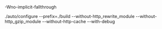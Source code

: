 -Wno-implicit-fallthrough

./auto/configure --prefix=./build --without-http_rewrite_module --without-http_gzip_module --without-http-cache --with-debug
